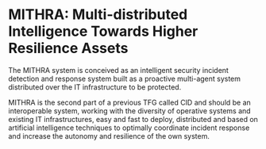 # MITHRA: Multi-distributed Intelligence Towards Higher Resilience Assets

The MITHRA system is conceived as an intelligent security incident detection and response system built as a proactive multi-agent system distributed over the IT infrastructure to be protected.

MITHRA is the second part of a previous TFG called CID and should be an interoperable system, working with the diversity of operative systems and existing IT infrastructures, easy and fast to deploy, distributed and based on artificial intelligence techniques to optimally coordinate incident response and increase the autonomy and resilience of the own system.


